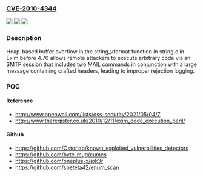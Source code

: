 ### [CVE-2010-4344](https://cve.mitre.org/cgi-bin/cvename.cgi?name=CVE-2010-4344)
![](https://img.shields.io/static/v1?label=Product&message=n%2Fa&color=blue)
![](https://img.shields.io/static/v1?label=Version&message=%3D%20n%2Fa%20&color=brighgreen)
![](https://img.shields.io/static/v1?label=Vulnerability&message=n%2Fa&color=brighgreen)

### Description

Heap-based buffer overflow in the string_vformat function in string.c in Exim before 4.70 allows remote attackers to execute arbitrary code via an SMTP session that includes two MAIL commands in conjunction with a large message containing crafted headers, leading to improper rejection logging.

### POC

#### Reference
- http://www.openwall.com/lists/oss-security/2021/05/04/7
- http://www.theregister.co.uk/2010/12/11/exim_code_execution_peril/

#### Github
- https://github.com/Ostorlab/known_exploited_vulnerbilities_detectors
- https://github.com/byte-mug/cumes
- https://github.com/oneplus-x/jok3r
- https://github.com/sbeteta42/enum_scan


